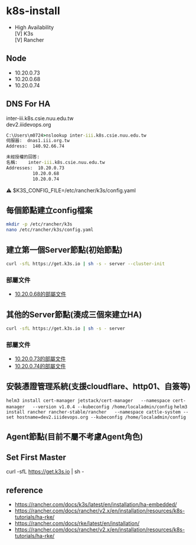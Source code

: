 # k8s-install
* High Availability  
[V] K3s  
[V] Rancher  

## Node
* 10.20.0.73
* 10.20.0.68
* 10.20.0.74

## DNS For HA
inter-iii.k8s.csie.nuu.edu.tw  
dev2.iiidevops.org  
```cmd
C:\Users\m0724>nslookup inter-iii.k8s.csie.nuu.edu.tw
伺服器:  dnas1.iii.org.tw
Address:  140.92.66.74

未經授權的回答:
名稱:    inter-iii.k8s.csie.nuu.edu.tw
Addresses:  10.20.0.73
          10.20.0.68
          10.20.0.74
```

⚠️ $K3S_CONFIG_FILE=/etc/rancher/k3s/config.yaml

## 每個節點建立config檔案
```sh
mkdir -p /etc/rancher/k3s
nano /etc/rancher/k3s/config.yaml
```

## 建立第一個Server節點(初始節點)
```sh
curl -sfL https://get.k3s.io | sh -s - server --cluster-init
```
### 部屬文件
* [10.20.0.68的部屬文件](rke2-68-config.yaml)

## 其他的Server節點(湊成三個來建立HA)
```sh
curl -sfL https://get.k3s.io | sh -s - server
```
### 部屬文件
* [10.20.0.73的部屬文件](rke2-73-config.yam)
* [10.20.0.74的部屬文件](rke2-74-config.yam)

## 安裝憑證管理系統(支援cloudflare、http01、自簽等)
`helm3 install cert-manager jetstack/cert-manager   --namespace cert-manager   --version v1.0.4 --kubeconfig /home/localadmin/config`
`helm3 install rancher rancher-stable/rancher   --namespace cattle-system --set hostname=dev2.iiidevops.org --kubeconfig /home/localadmin/config`

## Agent節點(目前不屬不考慮Agent角色)


## Set First Master
curl -sfL https://get.k3s.io | sh -

## reference
* https://rancher.com/docs/k3s/latest/en/installation/ha-embedded/
* https://rancher.com/docs/rancher/v2.x/en/installation/resources/k8s-tutorials/ha-rke/
* https://rancher.com/docs/rke/latest/en/installation/
* https://rancher.com/docs/rancher/v2.x/en/installation/resources/k8s-tutorials/ha-rke/
